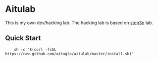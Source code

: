 Aitulab
=======

This is my own dev/hacking lab. The hacking lab is based on [ston3o]("https://blog.ston3o.me/creer-hacklab-virtuel-docker/") lab.

Quick Start
---

```
    sh -c "$(curl -fsSL https://raw.github.com/aituglo/aitulab/master/install.sh)"
```